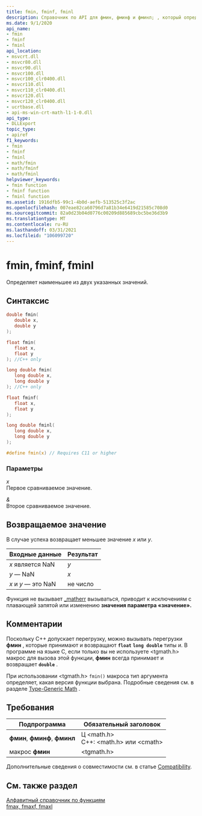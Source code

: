```yaml
---
title: fmin, fminf, fminl
description: Справочник по API для фмин, фминф и фминл; , который определяет меньшее из двух значений.
ms.date: 9/1/2020
api_name:
- fmin
- fminf
- fminl
api_location:
- msvcrt.dll
- msvcr80.dll
- msvcr90.dll
- msvcr100.dll
- msvcr100_clr0400.dll
- msvcr110.dll
- msvcr110_clr0400.dll
- msvcr120.dll
- msvcr120_clr0400.dll
- ucrtbase.dll
- api-ms-win-crt-math-l1-1-0.dll
api_type:
- DLLExport
topic_type:
- apiref
f1_keywords:
- fmin
- fminf
- fminl
- math/fmin
- math/fminf
- math/fminl
helpviewer_keywords:
- fmin function
- fminf function
- fminl function
ms.assetid: 1916dfb5-99c1-4b0d-aefb-513525c3f2ac
ms.openlocfilehash: 007eae82ca60796d7a81b34e6419d21585c708d0
ms.sourcegitcommit: 82a0d23b04d0776c00209d885689cbc5be36d3b9
ms.translationtype: MT
ms.contentlocale: ru-RU
ms.lasthandoff: 03/31/2021
ms.locfileid: "106099720"
---
```

# <a name="fmin-fminf-fminl"></a>fmin, fminf, fminl

Определяет наименьшее из двух указанных значений.

## <a name="syntax"></a>Синтаксис

```C
double fmin(
   double x,
   double y
);

float fmin(
   float x,
   float y
); //C++ only

long double fmin(
   long double x,
   long double y
); //C++ only

float fminf(
   float x,
   float y
);

long double fminl(
   long double x,
   long double y
);

#define fmin(x) // Requires C11 or higher
```

### <a name="parameters"></a>Параметры

*x*\
Первое сравниваемое значение.

*&*\
Второе сравниваемое значение.

## <a name="return-value"></a>Возвращаемое значение

В случае успеха возвращает меньшее значение *x* или *y*.

|Входные данные|Результат|
|-----------|------------|
|*x* является NaN|*y*|
|*y* — NaN|*x*|
|*x* и *y* — это NaN|не число|

Функция не вызывает [_matherr](matherr.md) вызываться, приводит к исключениям с плавающей запятой или изменению **значения параметра «значение».**

## <a name="remarks"></a>Комментарии

Поскольку C++ допускает перегрузку, можно вызывать перегрузки **фмин** , которые принимают и возвращают **`float`** **`long double`** типы и. В программе на языке C, если только вы не используете \<tgmath.h> макрос для вызова этой функции, **фмин** всегда принимает и возвращает **`double`** .

При использовании \<tgmath.h> `fmin()` макроса тип аргумента определяет, какая версия функции выбрана. Подробные сведения см. в разделе [Type-Generic Math](../../c-runtime-library/tgmath.md) .

## <a name="requirements"></a>Требования

|Подпрограмма|Обязательный заголовок|
|-------------|---------------------|
|**фмин**, **фминф**, **фминл**|Ц \<math.h><br />C++: \<math.h> или \<cmath>|
|макрос **фмин** | \<tgmath.h> |

Дополнительные сведения о совместимости см. в статье [Compatibility](../../c-runtime-library/compatibility.md).

## <a name="see-also"></a>См. также раздел

[Алфавитный справочник по функциям](crt-alphabetical-function-reference.md)<br/>
[fmax, fmaxf, fmaxl](fmax-fmaxf-fmaxl.md)<br/>
